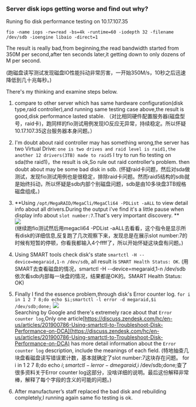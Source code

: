 ### Server disk iops getting worse and find out why?
Runing fio disk performance testing on 10.17.107.35

```
fio -name iops -rw=read -bs=4k -runtime=60 -iodepth 32 -filename /dev/sdb -ioengine libaio -direct=1
```
The result is really bad,from beginning,the read bandwidth started from 350M per second,after ten seconds later,it getting down to only dozens of M per second.

(跑磁盘读写测试发现磁盘IO性能抖动非常厉害，一开始350M/s，10秒之后迅速降低到几十兆每秒。)

There's my thinking and examine steps below.

1. compare to other server which has same hardware configuration(disk type,raid controller),and running same testing case above,the result is good,disk performance lasted stable.
（对比相同硬件配置服务器(磁盘型号，raid卡)，跑同样的fio测试用例发现IO反应无异常，持续稳定。所以怀疑10.17.107.35这台服务器本身问题。）

2. I'm doubt about raid controller may has something wrong,the server has two Virtual Drive:
`one is two drives and raid level is raid1,the another 12 drivers(3TB) made to raid5` 
I try to run fio testing on sda(the raid1)，the result is ok,So rule out raid controller‘s problem. then doubt about may be some bad disk in sdb.
(怀疑raid卡问题，然后对sda做测试，发现fio测试用例也是很稳定，排除raid卡问题。然而raid5结构的sdb就是始终抖动，所以怀疑是sdb内部个别磁盘问题，sdb是由10多块盘3TB规格磁盘组成。)

3. **Using `/opt/MegaRAID/MegaCli/MegaCli64 -PDList -aALL` to view detail info about all drivers.During the output i've find it's a little pause when display info about `slot number:7`.That's very important discovery.  **       
![](https://camo.githubusercontent.com/ae7b14a7344e0ab8f63a4ae79ec0ee8087cc2096/687474703a2f2f73362e6d6f677563646e2e636f6d2f6e6577312f76312f66786968652f37373838313665613266313532646135626632306234663266386563313533372f4131616434303937353162323030303830322e706e67)        
(继续跑fio测试然后用megacli64 -PDList -aALL去看看，这个指令是显示所有disk的详细信息,反复跑了几次观察下来，发现总是在展示slot number:7的时候有短暂的停顿，你看我都输入4个ffff了，所以开始怀疑这块盘有问题。)

4. Using SMART tools check disk's state `smartctl -H --device=megaraid,1-n /dev/sdb`, all result is `SMART Health Status: OK`.
(用SMART去查看磁盘的情况，smartctl -H --device=megaraid,1-n /dev/sdb 依次看sdb内部每一块盘的情况，结果都是OK的。SMART Health Status: OK)

5. Finally I find the essence problem,through disk's Error counter log.
`for i in 1 2 7 8;do echo $i;smartctl -l error -d megaraid,$i /dev/sdb;done;`
![](https://camo.githubusercontent.com/6a877e6c210ecbf2ca0a402b605b9db8ebf47c4e/687474703a2f2f73362e6d6f677563646e2e636f6d2f6e6577312f76312f66786968652f35663831663966356131323136396263616533303162353233633866653337612f4131313335343937353162323030303430322e706e67)  
Searching by Google and there's extremely race about that `Error counter log`,Only one article[https://discuss.zendesk.com/hc/en-us/articles/201900786-Using-smartctl-to-Troubleshoot-Disk-Performance-on-DCA](https://discuss.zendesk.com/hc/en-us/articles/201900786-Using-smartctl-to-Troubleshoot-Disk-Performance-on-DCA) has more detail information about the `Error counter log` description, include the meanings of each field.  (特地抽查几块盘看磁盘读写错误累计数，基本就确定了slot number:7这块存在问题。
for i in 1 2 7 8;do echo $i;smartctl -l error -d megaraid,$i /dev/sdb;done;查了很多资料关于Error counter log这部分，没啥详细的说明。最后这份解释非常棒，解释了每个字段的含义的可能的问题。)

6. After manufacturer’s staff replaced the bad disk and rebuilding completely,I running again same fio testing is ok.
